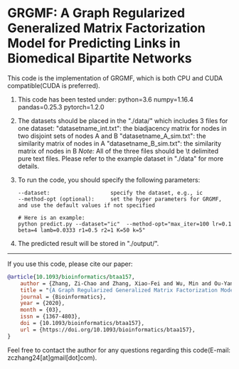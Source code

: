 # GRGMF: A Graph Regularized Generalized Matrix Factorization Model for Predicting Links in Biomedical Bipartite Networks
This code is the implementation of GRGMF, which is both CPU and CUDA compatible(CUDA is preferred).
1. This code has been tested under:
     python=3.6
     numpy=1.16.4
     pandas=0.25.3
     pytorch=1.2.0

2. The datasets should be placed in the "./data/" which includes 3 files for one dataset:
   "datasetname_int.txt":  the biadjacency  matrix for nodes in two disjoint sets of nodes A and B
   "datasetname_A_sim.txt":  the similarity matrix of nodes in A
   "datasetname_B_sim.txt":  the similarity matrix of nodes in B
   *Note:* All of the three files should be \t delimited pure text files. Please refer to the example dataset in "./data" for more details.

3. To run the code, you should specify the following parameters:

   ```
   --dataset:                   specify the dataset, e.g., ic
   --method-opt (optional):     set the hyper parameters for GRGMF, and use the default values if not specified
   
   # Here is an example:
   python predict.py --dataset="ic"  --method-opt="max_iter=100 lr=0.1 beta=4 lamb=0.0333 r1=0.5 r2=1 K=50 k=5"
   ```

4. The predicted result will be stored in "./output/".



--------
If you use this code, please cite our paper: 
```bibtex
@article{10.1093/bioinformatics/btaa157,
    author = {Zhang, Zi-Chao and Zhang, Xiao-Fei and Wu, Min and Ou-Yang, Le and Zhao, Xing-Ming and Li, Xiao-Li},
    title = "{A Graph Regularized Generalized Matrix Factorization Model for Predicting Links in Biomedical Bipartite Networks}",
    journal = {Bioinformatics},
    year = {2020},
    month = {03},
    issn = {1367-4803},
    doi = {10.1093/bioinformatics/btaa157},
    url = {https://doi.org/10.1093/bioinformatics/btaa157},
}
```



Feel free to contact the author for any questions regarding this code(E-mail: zczhang24[at]gmail[dot]com).